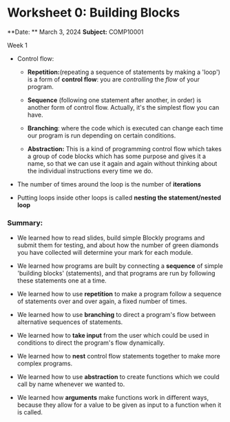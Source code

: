 Worksheet 0: Building Blocks
============================

**Date: ** March 3, 2024
**Subject:** COMP10001

Week 1

*   Control flow:
    
    *   **Repetition:**(repeating a sequence of statements by making a 'loop') is a form of **control flow**: you are _controlling_ the _flow_ of your program.
    
    *   **Sequence** (following one statement after another, in order) is another form of control flow. Actually, it's the simplest flow you can have.
    
    *   **Branching**: where the code which is executed can change each time our program is run depending on certain conditions.
    
    *   **Abstraction:** This is a kind of programming control flow which takes a group of code blocks which has some purpose and gives it a name, so that we can use it again and again without thinking about the individual instructions every time we do.

*   The number of times around the loop is the number of **iterations**

*   Putting loops inside other loops is called **nesting the statement/nested loop**

### Summary:

*   We learned how to read slides, build simple Blockly programs and submit them for testing, and about how the number of green diamonds you have collected will determine your mark for each module.

*   We learned how programs are built by connecting a **sequence** of simple 'building blocks' (statements), and that programs are run by following these statements one at a time.

*   We learned how to use **repetition** to make a program follow a sequence of statements over and over again, a fixed number of times.

*   We learned how to use **branching** to direct a program's flow between alternative sequences of statements.

*   We learned how to **take input** from the user which could be used in conditions to direct the program's flow dynamically.

*   We learned how to **nest** control flow statements together to make more complex programs.

*   We learned how to use **abstraction** to create functions which we could call by name whenever we wanted to.

*   We learned how **arguments** make functions work in different ways, because they allow for a value to be given as input to a function when it is called.
